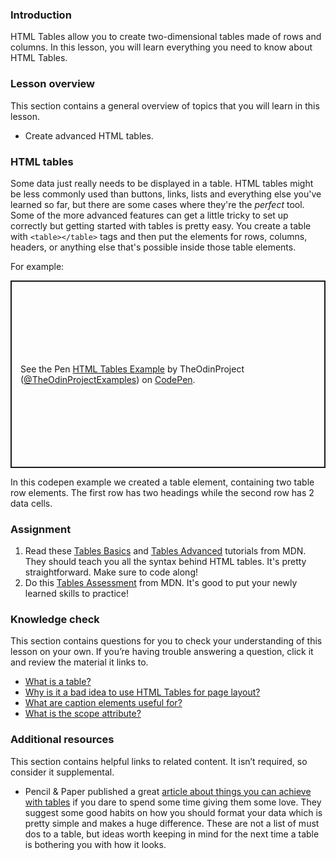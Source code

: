 ### Introduction

HTML Tables allow you to create two-dimensional tables made of rows and columns. In this lesson, you will learn everything you need to know about HTML Tables.

### Lesson overview

This section contains a general overview of topics that you will learn in this lesson.

-   Create advanced HTML tables.

### HTML tables

Some data just really needs to be displayed in a table. HTML tables might be less commonly used than buttons, links, lists and everything else you've learned so far, but there are some cases where they're the _perfect_ tool. Some of the more advanced features can get a little tricky to set up correctly but getting started with tables is pretty easy. You create a table with `<table></table>` tags and then put the elements for rows, columns, headers, or anything else that's possible inside those table elements.

For example: 

<p class="codepen" data-height="300" data-theme-id="dark" data-default-tab="css,result" data-slug-hash="JjrYEqX" data-editable="true" data-user="TheOdinProjectExamples" style="height: 300px; box-sizing: border-box; display: flex; align-items: center; justify-content: center; border: 2px solid; margin: 1em 0; padding: 1em;">
  <span>See the Pen <a href="https://codepen.io/TheOdinProjectExamples/pen/JjrYEqX">
  HTML Tables Example</a> by TheOdinProject (<a href="https://codepen.io/TheOdinProjectExamples">@TheOdinProjectExamples</a>)
  on <a href="https://codepen.io">CodePen</a>.</span>
</p>
<script async src="https://cpwebassets.codepen.io/assets/embed/ei.js"></script>

In this codepen example we created a table element, containing two table row elements. The first row has two headings while the second row has 2 data cells.

### Assignment

<div class="lesson-content__panel" markdown="1">

1.  Read these [Tables Basics](https://developer.mozilla.org/en-US/docs/Learn/HTML/Tables/Basics) and [Tables Advanced](https://developer.mozilla.org/en-US/docs/Learn/HTML/Tables/Advanced) tutorials from MDN. They should teach you all the syntax behind HTML tables. It's pretty straightforward. Make sure to code along!
2.  Do this [Tables Assessment](https://developer.mozilla.org/en-US/docs/Learn/HTML/Tables/Structuring_planet_data) from MDN. It's good to put your newly learned skills to practice!

</div>

### Knowledge check

This section contains questions for you to check your understanding of this lesson on your own. If you’re having trouble answering a question, click it and review the material it links to.

-   [What is a table?](https://developer.mozilla.org/en-US/docs/Learn/HTML/Tables/Basics#what_is_a_table_)
-   [Why is it a bad idea to use HTML Tables for page layout?](https://developer.mozilla.org/en-US/docs/Learn/HTML/Tables/Basics#when_should_you_not_use_html_tables)
-   [What are caption elements useful for?](https://developer.mozilla.org/en-US/docs/Learn/HTML/Tables/Advanced#adding_a_caption_to_your_table_with_caption)
-   [What is the scope attribute?](https://developer.mozilla.org/en-US/docs/Learn/HTML/Tables/Advanced#the_scope_attribute)

### Additional resources

This section contains helpful links to related content. It isn’t required, so consider it supplemental.

-   Pencil & Paper published a great [article about things you can achieve with tables](https://pencilandpaper.io/articles/ux-pattern-analysis-enterprise-data-tables) if you dare to spend some time giving them some love. They suggest some good habits on how you should format your data which is pretty simple and makes a huge difference. These are not a list of must dos to a table, but ideas worth keeping in mind for the next time a table is bothering you with how it looks. 
